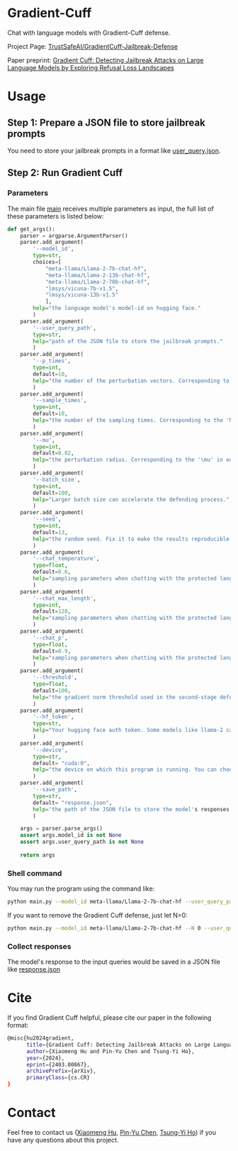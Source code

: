 # Gradient-Cuff
Chat with language models with Gradient-Cuff defense.

Project Page: [TrustSafeAI/GradientCuff-Jailbreak-Defense](https://huggingface.co/spaces/TrustSafeAI/GradientCuff-Jailbreak-Defense)

Paper preprint: [Gradient Cuff: Detecting Jailbreak Attacks on Large Language Models by Exploring Refusal Loss Landscapes
](https://arxiv.org/abs/2403.00867)

# Usage 

## Step 1: Prepare a JSON file to store jailbreak prompts

You need to store your jailbreak prompts in a format like [user_query.json](./user_query.json).


## Step 2: Run Gradient Cuff
### Parameters
The main file [main](./main) receives multiple parameters as input, the full list of these parameters is listed below:
```python
def get_args():
    parser = argparse.ArgumentParser()
    parser.add_argument(
        '--model_id', 
        type=str, 
        choices=[
            "meta-llama/Llama-2-7b-chat-hf",
            "meta-llama/Llama-2-13b-chat-hf",
            "meta-llama/Llama-2-70b-chat-hf",
            "lmsys/vicuna-7b-v1.5",
            "lmsys/vicuna-13b-v1.5"
            ],
        help="the language model's model-id on hugging face."
        )
    parser.add_argument(
        '--user_query_path', 
        type=str,
        help="path of the JSON file to store the jailbreak prompts."
        )
    parser.add_argument(
        '--p_times', 
        type=int, 
        default=10,
        help="the number of the perturbation vectors. Corresponding to the 'P' in our paper."
        )
    parser.add_argument(
        '--sample_times', 
        type=int, 
        default=10,
        help="the number of the sampling times. Corresponding to the 'N' in our paper."
        )
    parser.add_argument(
        '--mu',
        type=int,
        default=0.02,
        help="the perturbation radius. Corresponding to the '\mu' in our paper."
        )
    parser.add_argument(
        '--batch_size',
        type=int,
        default=100,
        help="Larger batch size can accelerate the defending process."
        )
    parser.add_argument(
        '--seed',
        type=int,
        default=13,
        help="the random seed. Fix it to make the results reproducible."
        )
    parser.add_argument(
        '--chat_temperature',
        type=float,
        default=0.6,
        help="sampling parameters when chatting with the protected language model."
        )
    parser.add_argument(
        '--chat_max_length',
        type=int,
        default=128,
        help="sampling parameters when chatting with the protected language model."
        )
    parser.add_argument(
        '--chat_p',
        type=float,
        default=0.9,
        help="sampling parameters when chatting with the protected language model."
        )
    parser.add_argument(
        '--threshold',
        type=float,
        default=100,
        help="the gradient norm threshold used in the second-stage defense. Corresponding to t in the paper."
        )
    parser.add_argument(
        '--hf_token',
        type=str,
        help="Your hugging face auth token. Some models like llama-2 cannot be downloaded if the user doesn't have the authentication."
        )
    parser.add_argument(
        '--device',
        type=str,
        default= "cuda:0",
        help="the device on which this program is running. You can choose 'cuda:x' or 'cpu' to specify the device."
        )
    parser.add_argument(
        '--save_path',
        type=str,
        default= "response.json",
        help='the path of the JSON file to store the model's responses to the input queries.'
        )

    args = parser.parse_args()
    assert args.model_id is not None
    assert args.user_query_path is not None
    
    return args
```
### Shell command

You may run the program using the command like:
```bash
python main.py --model_id meta-llama/Llama-2-7b-chat-hf --user_query_path user_query.json --save_path response.json --batch_size 25 --hf_token ${your_huggingace_token} --device cuda:0
```
If you want to remove the Gradient Cuff defense, just let N=0:
```bash
python main.py --model_id meta-llama/Llama-2-7b-chat-hf --N 0 --user_query_path user_query.json --save_path response.json --batch_size 25 --hf_token ${your_huggingace_token} --device cuda:0
```
### Collect responses

The model's response to the input queries would be saved in a JSON file like [response.json](./response.json)

# Cite
If you find Gradient Cuff helpful, please cite our paper in the following format:
```bash
@misc{hu2024gradient,
      title={Gradient Cuff: Detecting Jailbreak Attacks on Large Language Models by Exploring Refusal Loss Landscapes}, 
      author={Xiaomeng Hu and Pin-Yu Chen and Tsung-Yi Ho},
      year={2024},
      eprint={2403.00867},
      archivePrefix={arXiv},
      primaryClass={cs.CR}
}
```
# Contact
Feel free to contact us ([Xiaomeng Hu](mailto:xmhu23@cse.cuhk.edu.hk), [Pin-Yu Chen](mailto:pin-yu.chen@ibm.com), [Tsung-Yi Ho](mailto:tyho@cse.cuhk.edu.hk)) if you have any questions about this project.

